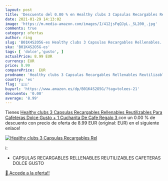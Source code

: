 ```yaml
---
layout: post
title: 'Descuento del 0.00 % en Healthy clubs 3 Capsulas Recargables Rel'
date: 2021-01-29 14:13:02
image: 'https://m.media-amazon.com/images/I/412jsFqQJyL._SL200_.jpg'
comments: true
category: ofertas
author: ring
slug: 'B01K4S2O5G-es Healthy clubs 3 Capsulas Recargables Rellenables...'
sku: 'B01K4S2O5G-es'
tags: [ 'dolce','gusto', ]
actualPrice: 8.99 EUR
currency: EUR
price: 8.99
comparePrice:  EUR
prodname: 'Healthy clubs 3 Capsulas Recargables Rellenables Reutilizables Para Cafeteras Dolce Gusto + 1 Cucharita De Cafe Regalo  3 '
country: 'es'
flag: '🇪🇸'
buyurl: 'https://www.amazon.es/dp/B01K4S2O5G/?tag=tolees-21'
descuento: '0.00'
average: '8.99'
---
```


Tienes [Healthy clubs 3 Capsulas Recargables Rellenables Reutilizables Para Cafeteras Dolce Gusto + 1 Cucharita De Cafe Regalo  3 ](https://www.amazon.es/dp/B01K4S2O5G/?tag=tolees-21) con un 0.00 % de descuento con precio de oferta de 8.99 EUR (original:  EUR) en el siguiente enlace!

[![Healthy clubs 3 Capsulas Recargables Rel](https://m.media-amazon.com/images/I/412jsFqQJyL._SL200_.jpg)](https://www.amazon.es/dp/B01K4S2O5G/?tag=tolees-21)

ℹ️:

- CAPSULAS RECARGABLES RELLENABLES REUTILIZABLES CAFETERAS DOLCE GUSTO

[🛒 Accede a la oferta!!](https://www.amazon.es/dp/B01K4S2O5G/?tag=tolees-21)
